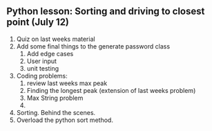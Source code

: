 ## Python lesson:  Sorting and driving to closest point (July 12)


1. Quiz on last weeks material 
2.  Add some final things to the generate password class  
	1. Add edge cases 
	2. User input 
	3. unit testing
3.  Coding problems:
	1. review last weeks max peak
	2. Finding the longest peak  (extension of last weeks problem)
	3. Max String problem 
	4. 
4. Sorting.  Behind the scenes.  
5. Overload the python sort method.
